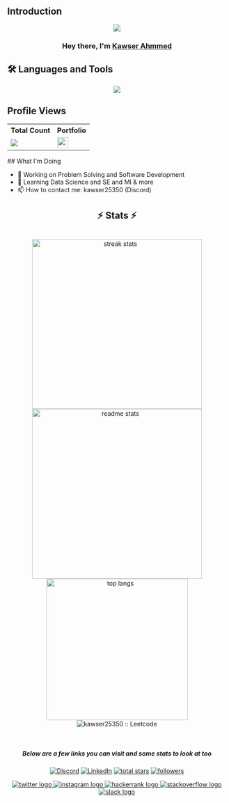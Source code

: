 ## Introduction
<p align="center">
<img src="https://readme-typing-svg.demolab.com/?lines= Im%20Addicted%20to%20Competitive%20Programming;Developer%20of%20Python%20Django;3+%2B%20years%20of%20coding%20experience&font=Fira%20Code&center=true&width=700&height=45&color=fff53a&vCenter=true&pause=1000&size=25" /></a>
</p>

</p>
<h3 align="center">Hey there, I'm <a href="https://github.com/kawser25350">Kawser Ahmmed</a></h3>

## 🛠 Languages and Tools
<p align="center"> 
  <a href="https://github.com/kawser25350">
    <img src="https://skillicons.dev/icons?i=c,cpp,python,java,mysql,linux,git,mongodb,vscode,github,css,html,bots"> 
  </a> 
</p>

 
## Profile Views 

  <table>
    <tr>
      <!-- <th>Profile Views</th> -->
      <th>Total Count</th>
      <th>Portfolio</th>
    </tr>
    <tr>
      <!-- Profile Views -->
      <td>
         <a href="https://github.com/kawser25350"> <img src="https://komarev.com/ghpvc/?username=kawser25350ss&style=for-the-badge&color=brightgreen"> </a>
      </td>
      <td> 
        <div align="left">
            <a href="https://mkshuvo25350.wixsite.com/kawserahmmed">
              <img src="https://img.shields.io/static/v1?message=Portfolio&logo=codepen&label=&color=0080FE&logoColor=white&labelColor=&style=plastic" height="25" alt="codepen logo"  />
            </a>
        </div>
      </td>
    </tr>
  </table>
<!-- Sponsor
   <a href="https://github.com/sponsors/Thinkright20"><img alt="sponsors" title="All Sponsors" src="https://img.shields.io/badge/-All Sponsors-FD9494?style=for-the-badge&logo=GitHub&logoColor=black"/></a>
-->
## What I'm Doing

- 🔭 Working on Problem Solving and Software Development
- 🌱 Learning Data Science and SE and MI & more
- 📫 How to contact me: kawser25350 (Discord)


<h2 align="center">⚡ Stats ⚡</h2>
<br>
<div align=center>
  <img width=390 src="https://github-readme-streak-stats-salesp07.vercel.app/?user=kawser25350&count_private=true&theme=react&border_radius=10" alt="streak stats"/>
  <img width=390 src="https://github-readme-stats-salesp07.vercel.app/api?username=kawser25350&count_private=true&show_icons=true&theme=react&rank_icon=github&border_radius=10" alt="readme stats" />
  <br/>
  <img width=325 align="center" src="https://github-readme-stats-salesp07.vercel.app/api/top-langs/?username=kawser25350&hide=HTML&langs_count=8&layout=compact&theme=react&border_radius=10&size_weight=0.5&count_weight=0.5&exclude_repo=github-readme-stats" alt="top langs" />
  <img alt="kawser25350 :: Leetcode" align="center" src="https://leetcode-badge-sage.vercel.app/badge/KawserAhmmed?theme=dark&bgColor=282828&border_radius=10"> <p><br></p>
<h5 align="center">Below are a few links you can visit and some stats to look at too</h5>

<p align="center">
  <a href="https://discord.gg/HACk#4796" target="_blank" ><img alt="Discord" title="Discord" src="https://img.shields.io/badge/-Discord-7289DA?style=for-the-badge&logo=discord&logoColor=white"/></a>
  <a href="https://www.linkedin.com/in/kawser-ahmmed-6a0b65267/" target="_blank"><img alt="LinkedIn" title="LinkedIn" src="https://img.shields.io/badge/-LinkedIn-0077B5?style=for-the-badge&logo=linkedin&logoColor=white"/></a>
<a href="https://github.com/kawser25350?tab=repositories&sort=stargazers">
    <img alt="total stars" title="Total stars on GitHub" src="https://custom-icon-badges.demolab.com/github/stars/Thinkright20?color=B8B92B&style=for-the-badge&labelColor=959532&logo=star"/></a>
<a href="https://github.com/kawser25350"><img alt="followers" title="Follow me on Github" src="https://img.shields.io/github/followers/thinkright20?color=236ad3&style=for-the-badge&logo=github&label=Follow"/></a>
 </p>
 
 <p>
<div align="center">
  </a>
  <a href="https://x.com/AhamedKowar" target="_blank">
    <img src="https://img.shields.io/static/v1?message=Twitter&logo=twitter&label=&color=1DA1F2&logoColor=white&labelColor=&style=for-the-badge"alt="twitter logo"  />
  </a>
  <a href="https://www.instagram.com/kowsar_ahamed_shuvo/" target="_blank">
    <img src="https://img.shields.io/static/v1?message=Instagram&logo=instagram&label=&color=E4405F&logoColor=white&labelColor=&style=for-the-badge" alt="instagram logo"  />
  </a>
  <a href="https://hackerrank.com/profile/mkshuvo25350" target="_blank">
    <img src="https://img.shields.io/static/v1?message=HackerRank&logo=hackerrank&label=&color=2EC866&logoColor=white&labelColor=&style=for-the-badge"  alt="hackerrank logo"  />
  </a>
 
  <a href="https://stackoverflow.com/users/23400392/kawser-ahmmed" target="_blank">
  <img src="https://img.shields.io/static/v1?message=Stackoverflow&logo=stackoverflow&label=&color=FE7A16&logoColor=white&labelColor=&style=for-the-badge"  alt="stackoverflow logo"  />
  </a>
  <a href="https://codeforces.com/profile/Kawser-Ahmmed" target="_blank">
    <img src="https://img.shields.io/static/v1?message=Slack&logo=slack&label=codeforce&color=4A154B&logoColor=white&labelColor=&style=for-the-badge" alt="slack logo"  />
</div>
   
 </p>
</div>
<br/><br/>



